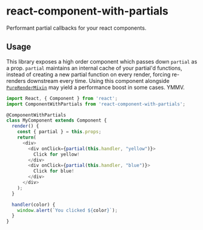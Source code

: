 # react-component-with-partials

Performant partial callbacks for your react components.

## Usage

This library exposes a high order component which passes down `partial` as a prop. `partial` maintains an internal cache of your partial'd functions, instead of creating a new partial function on every render, forcing re-renders downstream every time. Using this component alongside [`PureRenderMixin`](https://facebook.github.io/react/docs/pure-render-mixin.html) may yield a performance boost in some cases. YMMV.

``` javascript
import React, { Component } from 'react';
import ComponentWithPartials from 'react-component-with-partials';

@ComponentWithPartials
class MyComponent extends Component {
  render() {
    const { partial } = this.props;
    return(
      <div>
        <div onClick={partial(this.handler, "yellow")}>
          Click for yellow!
        </div>
        <div onClick={partial(this.handler, "blue")}>
          Click for blue!
        </div>
      </div>
    );
  }

  handler(color) {
    window.alert(`You clicked ${color}`);
  }
}

```
